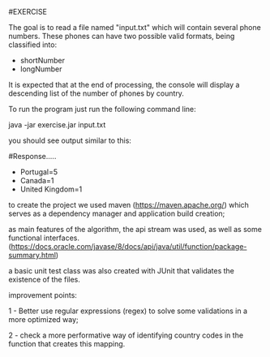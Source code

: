 #EXERCISE

The goal is to read a file named "input.txt" which will contain several phone numbers. These phones can have two possible valid formats, being classified into:

- shortNumber
- longNumber

It is expected that at the end of processing, the console will display a descending list of the number of phones by country.

To run the program just run the following command line:

java -jar exercise.jar input.txt

you should see output similar to this:

#Response.....
- Portugal=5
- Canada=1
- United Kingdom=1

to create the project we used maven (https://maven.apache.org/) which serves as a dependency manager and application build creation;

as main features of the algorithm, the api stream was used, as well as some functional interfaces.
(https://docs.oracle.com/javase/8/docs/api/java/util/function/package-summary.html)

a basic unit test class was also created with JUnit that validates the existence of the files.

improvement points:

1 - Better use regular expressions (regex) to solve some validations in a more optimized way;

2 - check a more performative way of identifying country codes in the function that creates this mapping.

